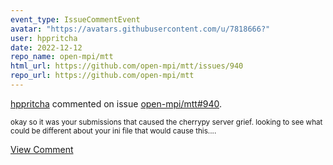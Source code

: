 ```yaml
---
event_type: IssueCommentEvent
avatar: "https://avatars.githubusercontent.com/u/7818666?"
user: hppritcha
date: 2022-12-12
repo_name: open-mpi/mtt
html_url: https://github.com/open-mpi/mtt/issues/940
repo_url: https://github.com/open-mpi/mtt
---
```


<a href='https://github.com/hppritcha' target='_blank'>hppritcha</a> commented on issue <a href='https://github.com/open-mpi/mtt/issues/940' target='_blank'>open-mpi/mtt#940</a>.

<small>okay so it was your submissions that caused the cherrypy server grief. looking to see what could be different about your ini file that would cause this....</small>

<a href='https://github.com/open-mpi/mtt/issues/940' target='_blank'>View Comment</a>